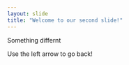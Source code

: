 ```yaml
---
layout: slide
title: "Welcome to our second slide!"
---
```


Something differnt

Use the left arrow to go back!


